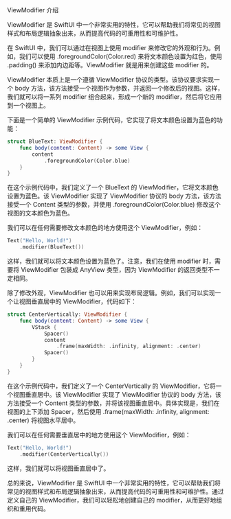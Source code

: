 ViewModifier 介绍

ViewModifier 是 SwiftUI 中一个非常实用的特性，它可以帮助我们将常见的视图样式和布局逻辑抽象出来，从而提高代码的可重用性和可维护性。

在 SwiftUI 中，我们可以通过在视图上使用 modifier 来修改它的外观和行为。例如，我们可以使用 .foregroundColor(Color.red) 来将文本颜色设置为红色，使用 .padding() 来添加内边距等。ViewModifier 就是用来创建这些 modifier 的。

ViewModifier 本质上是一个遵循 ViewModifier 协议的类型。该协议要求实现一个 body 方法，该方法接受一个视图作为参数，并返回一个修改后的视图。这样，我们就可以将一系列 modifier 组合起来，形成一个新的 modifier，然后将它应用到一个视图上。

下面是一个简单的 ViewModifier 示例代码，它实现了将文本颜色设置为蓝色的功能：

```swift
struct BlueText: ViewModifier {
    func body(content: Content) -> some View {
        content
            .foregroundColor(Color.blue)
    }
}
```

在这个示例代码中，我们定义了一个 BlueText 的 ViewModifier，它将文本颜色设置为蓝色。该 ViewModifier 实现了 ViewModifier 协议的 body 方法，该方法接受一个 Content 类型的参数，并使用 .foregroundColor(Color.blue) 修改这个视图的文本颜色为蓝色。

我们可以在任何需要修改文本颜色的地方使用这个 ViewModifier，例如：

```swift
Text("Hello, World!")
    .modifier(BlueText())
```

这样，我们就可以将文本颜色设置为蓝色了。注意，我们在使用 modifier 时，需要将 ViewModifier 包装成 AnyView 类型，因为 ViewModifier 的返回类型不一定相同。

除了修改外观，ViewModifier 也可以用来实现布局逻辑。例如，我们可以实现一个让视图垂直居中的 ViewModifier，代码如下：

```swift
struct CenterVertically: ViewModifier {
    func body(content: Content) -> some View {
        VStack {
            Spacer()
            content
                .frame(maxWidth: .infinity, alignment: .center)
            Spacer()
        }
    }
}
```

在这个示例代码中，我们定义了一个 CenterVertically 的 ViewModifier，它将一个视图垂直居中。该 ViewModifier 实现了 ViewModifier 协议的 body 方法，该方法接受一个 Content 类型的参数，并将该视图垂直居中。具体实现是，我们在视图的上下添加 Spacer，然后使用 .frame(maxWidth: .infinity, alignment: .center) 将视图水平居中。

我们可以在任何需要垂直居中的地方使用这个 ViewModifier，例如：

```swift
Text("Hello, World!")
    .modifier(CenterVertically())
```

这样，我们就可以将视图垂直居中了。

总的来说，ViewModifier 是 SwiftUI 中一个非常实用的特性，它可以帮助我们将常见的视图样式和布局逻辑抽象出来，从而提高代码的可重用性和可维护性。通过定义自己的 ViewModifier，我们可以轻松地创建自己的 modifier，从而更好地组织和重用代码。
